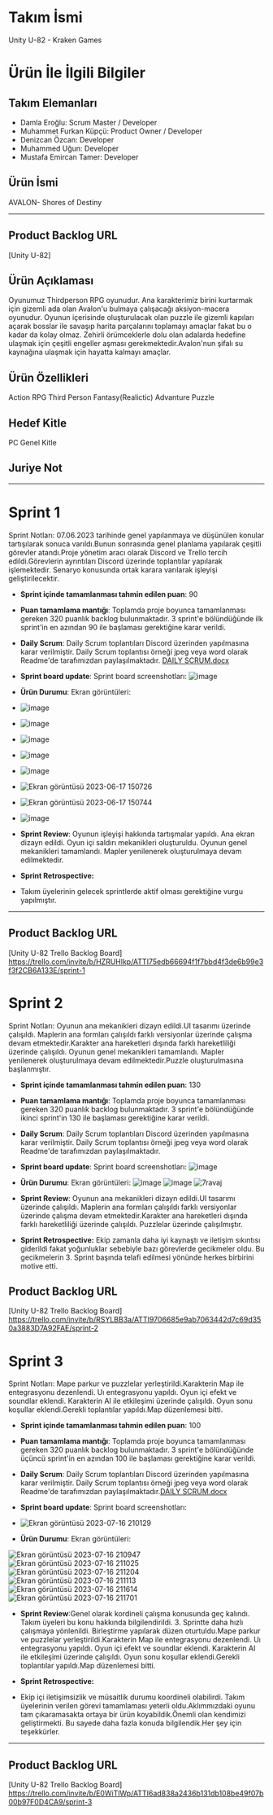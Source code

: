 # **Takım İsmi**

Unity U-82 - Kraken Games

# Ürün İle İlgili Bilgiler

## Takım Elemanları
- Damla Eroğlu: Scrum Master / Developer
- Muhammet Furkan Küpçü: Product Owner / Developer
- Denizcan Özcan: Developer
- Muhammed Uğun: Developer
- Mustafa Emircan Tamer: Developer

## Ürün İsmi
AVALON- Shores of Destiny
-- --

## Product Backlog URL

[Unity U-82]

## Ürün Açıklaması
Oyunumuz Thirdperson RPG oyunudur. Ana karakterimiz birini kurtarmak için gizemli ada olan Avalon'u bulmaya çalışacağı aksiyon-macera oyunudur. Oyunun içerisinde oluşturulacak olan puzzle ile gizemli kapıları açarak bosslar ile savaşıp harita parçalarını toplamayı amaçlar fakat bu o kadar da kolay olmaz. Zehirli örümceklerle dolu olan adalarda hedefine ulaşmak için çeşitli engeller aşması gerekmektedir.Avalon'nun şifalı su kaynağına ulaşmak için hayatta kalmayı amaçlar.




## Ürün Özellikleri
Action RPG
Third Person
Fantasy(Realictic)
Advanture
Puzzle


## Hedef Kitle
PC Genel Kitle
## Juriye Not

---

# Sprint 1
  Sprint Notları: 07.06.2023 tarihinde genel yapılanmaya ve düşünülen konular tartışılarak sonuca varıldı.Bunun sonrasında genel planlama yapılarak çeşitli görevler atandı.Proje yönetim aracı olarak Discord ve Trello tercih edildi.Görevlerin ayrıntıları Discord üzerinde toplantılar yapılarak işlemektedir. Senaryo konusunda ortak karara varılarak işleyişi geliştirilecektir.
- **Sprint içinde tamamlanması tahmin edilen puan**: 90


- **Puan tamamlama mantığı**: Toplamda proje boyunca tamamlanması gereken 320 puanlık backlog bulunmaktadır. 3 sprint'e bölündüğünde ilk sprint'in en azından 90 ile başlaması gerektiğine karar verildi.


- **Daily Scrum**: Daily Scrum toplantıları Discord üzerinden yapılmasına karar verilmiştir. Daily Scrum toplantısı örneği jpeg veya word olarak Readme'de tarafımızdan paylaşılmaktadır. [DAILY SCRUM.docx](https://github.com/BootcampU-82/OUA_BootcampU82/files/11778779/DAILY.SCRUM.docx)


- **Sprint board update**: Sprint board screenshotları: 
![image](https://github.com/BootcampU-82/OUA_BootcampU82/assets/97284806/77196144-b04c-4a8a-91e2-791924427ee9)






- **Ürün Durumu**: Ekran görüntüleri:
- ![image](https://github.com/BootcampU-82/OUA_BootcampU82/assets/97284806/f6152390-74cb-47d5-8726-30c5caadea4e)
- ![image](https://github.com/BootcampU-82/OUA_BootcampU82/assets/97284806/ab53ca13-a592-4bf3-8338-f58b2d725b10)
- ![image](https://github.com/BootcampU-82/OUA_BootcampU82/assets/97284806/b4599252-05dd-4739-8165-42419379dbd3)
- ![image](https://github.com/BootcampU-82/OUA_BootcampU82/assets/97284806/b9e895c6-6b8d-4edb-805b-7005e65f8127)
- ![image](https://github.com/BootcampU-82/OUA_BootcampU82/assets/97284806/b725b6b3-648a-4b88-ace4-d0221e9faab6)
- ![Ekran görüntüsü 2023-06-17 150726](https://github.com/BootcampU-82/OUA_BootcampU82/assets/97284806/69d2be87-6ff2-43ef-9ec8-4991abf3fe48)
- ![Ekran görüntüsü 2023-06-17 150744](https://github.com/BootcampU-82/OUA_BootcampU82/assets/97284806/c5a97c4d-221b-4867-a407-2e6a36021b26)
- ![image](https://github.com/BootcampU-82/OUA_BootcampU82/assets/97284806/0589b928-5f18-42d1-97cc-5c82693187c9)









- **Sprint Review**: Oyunun işleyişi hakkında tartışmalar yapıldı. Ana ekran dizayn edildi. Oyun içi saldırı mekanikleri oluşturuldu. Oyunun genel mekanikleri tamamlandı. Mapler yenilenerek oluşturulmaya devam edilmektedir.


- **Sprint Retrospective:**
- Takım üyelerinin gelecek sprintlerde aktif olması gerektiğine vurgu yapılmıştır.

---

## Product Backlog URL

[Unity U-82 Trello Backlog Board] https://trello.com/invite/b/HZRUHlkp/ATTI75edb66694f1f7bbd4f3de6b99e3f3f2CB6A133E/sprint-1


# Sprint 2
  Sprint Notları: Oyunun ana mekanikleri dizayn edildi.UI tasarımı üzerinde çalışıldı. Maplerin ana formları çalışıldı farklı versiyonlar üzerinde çalışma devam etmektedir.Karakter ana hareketleri dışında farklı hareketliliği üzerinde çalışıldı. Oyunun genel mekanikleri tamamlandı. Mapler yenilenerek oluşturulmaya devam edilmektedir.Puzzle oluşturulmasına başlanmıştır.


- **Sprint içinde tamamlanması tahmin edilen puan**: 130


- **Puan tamamlama mantığı**: Toplamda proje boyunca tamamlanması gereken 320 puanlık backlog bulunmaktadır. 3 sprint'e bölündüğünde ikinci sprint'in 130 ile başlaması gerektiğine karar verildi.


- **Daily Scrum**: Daily Scrum toplantıları Discord üzerinden yapılmasına karar verilmiştir. Daily Scrum toplantısı örneği jpeg veya word olarak Readme'de tarafımızdan paylaşılmaktadır.


- **Sprint board update**: Sprint board screenshotları: 
![image](https://github.com/BootcampU-82/OUA_BootcampU82/assets/97284806/f3df4b9a-5759-4398-9197-8f7dbe65d221)



- **Ürün Durumu**: Ekran görüntüleri:
![image](https://github.com/BootcampU-82/OUA_BootcampU82/assets/97284806/84dc800b-7b31-4870-8d24-e47baae2c2a4)
![image](https://github.com/BootcampU-82/OUA_BootcampU82/assets/97284806/26ea13ca-8b1c-460b-beb0-b06903220752)
![7ravaj](https://github.com/BootcampU-82/OUA_BootcampU82/assets/97284806/533b480a-7e9f-4711-a82c-95c9334a5256)













- **Sprint Review**: Oyunun ana mekanikleri dizayn edildi.UI tasarımı üzerinde çalışıldı. Maplerin ana formları çalışıldı farklı versiyonlar üzerinde çalışma devam etmektedir.Karakter ana hareketleri dışında farklı hareketliliği üzerinde çalışıldı. Puzzlelar üzerinde çalışılmıştır.


- **Sprint Retrospective:**
Ekip zamanla daha iyi kaynaştı ve iletişim sıkıntısı giderildi fakat  yoğunluklar sebebiyle bazı görevlerde gecikmeler oldu. Bu gecikmelerin 3. Sprint başında telafi edilmesi yönünde herkes birbirini motive etti.

## Product Backlog URL

[Unity U-82 Trello Backlog Board] https://trello.com/invite/b/RSYLBB3a/ATTI9706685e9ab7063442d7c69d350a3883D7A92FAE/sprint-2

# Sprint 3
  Sprint Notları: Mape parkur ve puzzlelar yerleştirildi.Karakterin Map ile entegrasyonu dezenlendi. Uı entegrasyonu yapıldı. Oyun içi efekt ve soundlar eklendi. Karakterin AI ile etkileşimi üzerinde çalışıldı. Oyun sonu koşullar eklendi.Gerekli toplantılar yapıldı.Map düzenlemesi bitti.
- **Sprint içinde tamamlanması tahmin edilen puan**: 100


- **Puan tamamlama mantığı**: Toplamda proje boyunca tamamlanması gereken 320 puanlık backlog bulunmaktadır. 3 sprint'e bölündüğünde üçüncü sprint'in en azından 100 ile başlaması gerektiğine karar verildi.


- **Daily Scrum**: Daily Scrum toplantıları Discord üzerinden yapılmasına karar verilmiştir. Daily Scrum toplantısı örneği jpeg veya word olarak Readme'de tarafımızdan paylaşılmaktadır.[DAILY SCRUM.docx](https://github.com/BootcampU-82/OUA_BootcampU82/files/12064855/DAILY.SCRUM.docx)



- **Sprint board update**: Sprint board screenshotları:
- ![Ekran görüntüsü 2023-07-16 210129](https://github.com/BootcampU-82/OUA_BootcampU82/assets/97284806/d808fe44-7014-4755-ae6f-46850a2f7c2d)








- **Ürün Durumu**: Ekran görüntüleri:


![Ekran görüntüsü 2023-07-16 210947](https://github.com/BootcampU-82/OUA_BootcampU82/assets/97284806/65109504-4b19-4fd0-8f5b-5c957e32f592)
![Ekran görüntüsü 2023-07-16 211025](https://github.com/BootcampU-82/OUA_BootcampU82/assets/97284806/3c142159-2eae-47d3-84dc-cf040a831476)
![Ekran görüntüsü 2023-07-16 211204](https://github.com/BootcampU-82/OUA_BootcampU82/assets/97284806/2929ce87-5084-4709-a665-e265cbad1ca5)
![Ekran görüntüsü 2023-07-16 211113](https://github.com/BootcampU-82/OUA_BootcampU82/assets/97284806/7115be3f-900d-4af0-ac6f-44a75711a6f8)
![Ekran görüntüsü 2023-07-16 211614](https://github.com/BootcampU-82/OUA_BootcampU82/assets/97284806/14f702fa-477a-4cff-a3ea-2f22e542557b)
![Ekran görüntüsü 2023-07-16 211701](https://github.com/BootcampU-82/OUA_BootcampU82/assets/97284806/db1b212d-d139-47df-accb-6d85970e52b8)









- **Sprint Review**:Genel olarak kordineli çalışma konusunda geç kalındı. Takım üyeleri bu konu hakkında bilgilendirildi. 3. Sprintte daha hızlı çalışmaya yönlenildi. Birleştirme yapılarak düzen oturtuldu.Mape parkur ve puzzlelar yerleştirildi.Karakterin Map ile entegrasyonu dezenlendi. Uı entegrasyonu yapıldı. Oyun içi efekt ve soundlar eklendi. Karakterin AI ile etkileşimi üzerinde çalışıldı. Oyun sonu koşullar eklendi.Gerekli toplantılar yapıldı.Map düzenlemesi bitti.

- **Sprint Retrospective:**
- Ekip içi iletişimsizlik ve müsaitlik durumu koordineli olabilirdi. Takım üyelerinin verilen görevi tamamlaması yeterli oldu.Aklımmızdaki oyunu tam çıkaramasakta ortaya bir ürün koyabildik.Önemli olan kendimizi geliştirmekti. Bu sayede daha fazla konuda bilgilendik.Her şey için teşekkürler.


---

## Product Backlog URL

[Unity U-82 Trello Backlog Board] https://trello.com/invite/b/E0WiTlWp/ATTI6ad838a2436b131db108be49f07b00b97F0D4CA9/sprint-3



